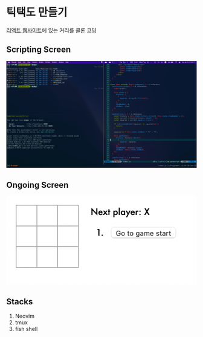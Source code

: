 # 틱택도 만들기

[리액트 웹사이트](https://ko.reactjs.org/tutorial/tutorial.html#wrapping-up)에 있는 커리를 클론 코딩

## Scripting Screen

![Scripting with NVIM](./img/S1.png)

## Ongoing Screen

![Running Game](./img/S2.png)

## Stacks

1. Neovim
2. tmux
3. fish shell
